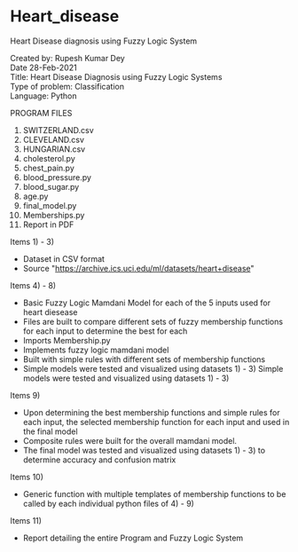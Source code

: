 # Heart_disease
Heart Disease diagnosis using Fuzzy Logic System

Created by: Rupesh Kumar Dey  
Date 28-Feb-2021  
Title: Heart Disease Diagnosis using Fuzzy Logic Systems  
Type of problem: Classification  
Language: Python  



PROGRAM FILES  
1) SWITZERLAND.csv  
2) CLEVELAND.csv  
3) HUNGARIAN.csv  
4) cholesterol.py  
5) chest_pain.py  
6) blood_pressure.py  
7) blood_sugar.py  
8) age.py  
9) final_model.py  
10) Memberships.py    
11) Report in PDF  


Items 1) - 3)
- Dataset in CSV format
- Source "https://archive.ics.uci.edu/ml/datasets/heart+disease"

Items 4) - 8)
- Basic Fuzzy Logic Mamdani Model for each of the 5 inputs used for heart diesease
- Files are built to compare different sets of fuzzy membership functions for each input to determine the best for each
- Imports Membership.py
- Implements fuzzy logic mamdani model
- Built with simple rules with different sets of membership functions
- Simple models were tested and visualized using datasets 1) - 3) Simple models were tested and visualized using datasets 1) - 3)

Items 9)
- Upon determining the best membership functions and simple rules for each input, the selected membership function for each input and used in the final model
- Composite rules were built for the overall mamdani model. 
- The final model was tested and visualized using datasets 1) - 3) to determine accuracy and confusion matrix

Items 10)
- Generic function with multiple templates of membership functions to be called by each individual python files of 4) - 9)

Items 11) 
- Report detailing the entire Program and Fuzzy Logic System 





